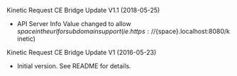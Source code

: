 Kinetic Request CE Bridge Update V1.1 (2018-05-25)
* API Server Info Value changed to allow ${space} in the url for subdomain support
(ie. https://${space}.localhost:8080/kinetic)

Kinetic Request CE Bridge Update V1 (2016-05-23)
 * Initial version.  See README for details.
